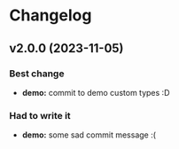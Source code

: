 # Changelog

## v2.0.0 (2023-11-05)

### Best change

- **demo:** commit to demo custom types :D

### Had to write it

- **demo:** some sad commit message :(

